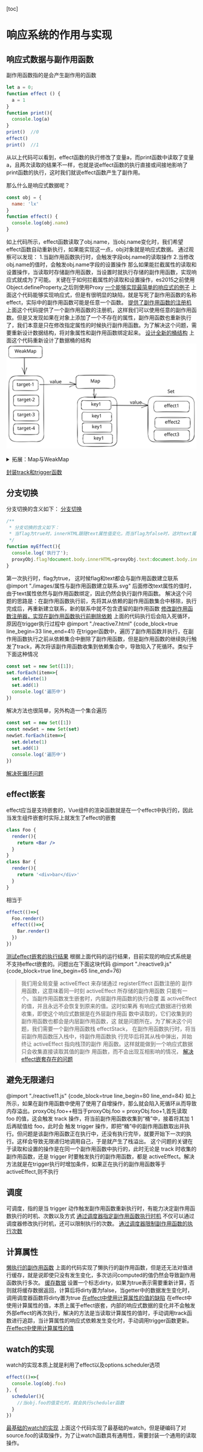 [toc]
# 响应系统的作用与实现
## 响应式数据与副作用函数
副作用函数指的是会产生副作用的函数
```js
let a = 0;
function effect () {
  a = 1
}
function print(){
  console.log(a)
}
print()  //0
effect()
print()  //1
```
从以上代码可以看到，effect函数的执行修改了变量a，而print函数中读取了变量a，且两次读取的结果不一样，也就是说effect函数的执行直接或间接地影响了print函数的执行，这时我们就说effect函数产生了副作用。

那么什么是响应式数据呢？
```js
const obj = {
  name: 'lx'
}
function effect() {
  console.log(obj.name)
}
```
如上代码所示，effect函数读取了obj.name，当obj.name变化时，我们希望effect函数自动重新执行，如果能实现这一点，obj对象就是响应式数据。
通过观察可以发现：
1.当副作用函数执行时，会触发字段obj.name的读取操作
2.当修改obj.name的值时，会触发obj.name字段的设置操作
那么如果能拦截属性的读取和设置操作，当读取时存储副作用函数，当设置时就执行存储的副作用函数，实现响应式就成为了可能。
关键在于如何拦截属性的读取和设置操作，es2015之前使用Object.defineProperty,之后则使用Proxy
[一个能够实现最简单的响应式的例子](reactive1.js)
上面这个代码能够实现响应式，但是有很明显的缺陷，就是写死了副作用函数的名称effect，实际中的副作用函数可能是任意一个函数。
[提供了副作用函数的注册机](reactive2.js)
上面这个代码提供了一个副作用函数的注册机，这样我们可以使用任意的副作用函数。但是又发现如果在对象上添加了一个不存在的属性，副作用函数也重新执行了，我们本意是只在修改指定属性的时候执行副作用函数。为了解决这个问题，需要重新设计数据结构，将对象属性和副作用函数绑定起来。
[设计全新的桶结构](reactive3.js)
上面这个代码重新设计了数据桶的结构
![数据结构](./images/bucket%E6%95%B0%E6%8D%AE%E7%BB%93%E6%9E%84.svg)

<details> 
    <summary>拓展：Map与WeakMap</summary>
  WeakMap与Map的区别：
  WeakMap 对 key 是弱引用，不影响垃圾回收器的工
  作。据这个特性可知，一旦 key 被垃圾回收器回收，那么对应的键和
  值就访问不到了。所以 WeakMap 经常用于存储那些只有当 key 所引
  用的对象存在时(没有被回收)才有价值的信息，例如上面的场景
  中，如果 target 对象没有任何引用了，说明用户侧不再需要它了，
  这时垃圾回收器会完成回收任务。但如果使用 Map 来代替 WeakMap，
  那么即使用户侧的代码对 target 没有任何引用，这个 target 也不
  会被回收，最终可能导致内存溢出

  Map 对象有以下属性与方法：
  - 属性：
    - `size`：返回 Map 中键值对的数量。
    
  - 方法：
    - `set(key, value)`：向 Map 中添加或更新一个键值对。如果该键已存在，则会更新其对应的值为新的值；如果不存在则会添加新的键值对。
    - `get(key)`：获取指定键对应的值，如果该键不存在则返回 undefined。
    - `has(key)`：判断 Map 中是否包含指定的键，存在返回 true，否则返回 false。
    - `delete(key)`：从 Map 中删除指定键及其对应的值，并返回一个布尔值，表示操作是否成功。
    - `clear()`：清空 Map 中所有的键值对。
    - `entries()`：返回一个 Iterator 对象，用于遍历 Map 中所有的键值对。每个迭代器对象都是形如[key, value]的数组。
    - `forEach(callbackFn[, thisArg])`：遍历 Map 中所有的键值对，对每个键值对调用一次回调函数 callbackFn。可以通过第二个参数 thisArg 指定回调函数中的 this 对象。
    - `keys()`：返回一个 Iterator 对象，用于遍历 Map 中所有的键。
    - `values()`：返回一个 Iterator 对象，用于遍历 Map 中所有的值。

  注意：Map 是 ES6 新增的数据结构，所以在低版本的浏览器和 Node.js 中可能不支持或部分支持。
  WeakMap 对象相比 Map 具有以下区别：
  - WeakMap 中的键必须是对象，而非基本数据类型。
  - 弱引用，即如果某个键不再被其他对象所引用，则垃圾回收机制可能会自动清除该键所对应的值。

  WeakMap 对象具有的属性和方法如下：
  - 属性：WeakMap 没有 size 属性，也没有任何公开的属性。

  - 方法：
    - `set(key, value)`：向 WeakMap 中添加或更新一个键值对。如果该键已存在，则会更新其对应的值为新的值；如果不存在则会添加新的键值对。
    - `get(key)`：获取指定键对应的值，如果该键不存在则返回 undefined。
    - `has(key)`：判断 WeakMap 中是否包含指定的键，存在返回 true，否则返回 false。
    - `delete(key)`：从 WeakMap 中删除指定键及其对应的值，并返回一个布尔值，表示操作是否成功。

  注意：由于 WeakMap 对象中的键必须是对象，因此使用时需要特别注意传递的参数类型。同时，在使用 WeakMap 的过程中因为弱引用的特性，很容易造成内存泄漏或程序运行出错等问题。
</details>

[封装track和trigger函数](reactive4.js)
## 分支切换
分支切换的含义如下：
[分支切换](reactive5.html)
```js
/**
 * 分支切换的含义如下：
 * 当flag为true时，innerHTML跟随text属性值变化，而当flag为false时，这时text属性值变化不应该在触发副作用函数执行了，但是实际上却执行了
 */
function myEffect(){
  console.log('执行了');
  proxyObj.flag?document.body.innerHTML=proxyObj.text:document.body.innerHTML='not'
}
```
第一次执行时，flag为true， 这时候flag和text都会与副作用函数建立联系
@import "./images/属性与副作用函数建立联系.svg"
后面修改text属性的值时，由于text属性依然与副作用函数绑定，因此仍然会执行副作用函数。
解决这个问题的思路是：在副作用函数执行前，先将其从依赖的副作用函数集合中移除，执行完成后，再重新建立联系，新的联系中就不包含遗留的副作用函数
[修改副作用函数注册器，实现在副作用函数执行前删除依赖](reactive7.html)
上面的代码执行后会陷入死循环，原因在trigger执行过程中
@import "./reactive7.html" {code_block=true line_begin=33 line_end=41}
在trigger函数中，遍历了副作用函数并执行，在副作用函数执行之前从依赖集合中删除了副作用函数，但是副作用函数的继续执行触发了track，再次将该副作用函数收集到依赖集合中，导致陷入了死循环。类似于下面这种情况
```js
const set = new Set([1]);
set.forEach(item=>{
  set.delete(1)
  set.add(1)
  console.log('遍历中')
})
```
解决方法也很简单，另外构造一个集合遍历
```js
const set = new Set([1])
const newSet = new Set(set)
newSet.forEach(item=>{
  set.delete(1)
  set.add(1)
  console.log('遍历中')
})
```
[解决死循环问题](reactive8.html)
## effect嵌套
effect应当是支持嵌套的，Vue组件的渲染函数就是在一个effect中执行的，因此当发生组件嵌套时实际上就发生了effect的嵌套
```jsx
class Foo {
  render(){
    return <Bar />
  }
}
class Bar {
  render(){
    return '<div>bar</div>'
  }
}
```
相当于
```js
effect(()=>{
  Foo.render()
  effect(()=>{
    Bar.render()
  })
})
```
[测试effect嵌套的执行结果](./reactive9.js)
根据上面代码的运行结果，目前实现的响应式系统是不支持effect嵌套的。问题出在下面这块代码
@import "./reactive9.js" {code_block=true line_begin=65 line_end=76}
> 我们用全局变量 activeEffect 来存储通过 registerEffect 函数注册的 副作用函数，这意味着同一时刻 activeEffect 所存储的副作用函数 只能有一个。当副作用函数发生嵌套时，内层副作用函数的执行会覆 盖 activeEffect 的值，并且永远不会恢复到原来的值。这时如果再 有响应式数据进行依赖收集，即使这个响应式数据是在外层副作用函 数中读取的，它们收集到的副作用函数也都会是内层副作用函数，这 就是问题所在。为了解决这个问题，我们需要一个副作用函数栈 effectStack， 在副作用函数执行时，将当前副作用函数压入栈中，待副作用函数执 行完毕后将其从栈中弹出，并始终让 activeEffect 指向栈顶的副作 用函数。这样就能做到一个响应式数据只会收集直接读取其值的副作 用函数，而不会出现互相影响的情况，
[解决effect嵌套存在的问题](./reactive10.js)
## 避免无限递归
@import "./reactive11.js" {code_block=true line_begin=80 line_end=84}
如上所示，如果在副作用函数中使用了使用了自增操作，那么就会陷入死循环从而导致内存溢出。proxyObj.foo++相当于proxyObj.foo = proxyObj.foo+1,首先读取 foo 的值，这会触发 track 操作，将当前副作用函数收集到“桶”中，接着将其加 1 后再赋值给 foo，此时会 触发 trigger 操作，即把“桶”中的副作用函数取出并执行。但问题是该副作用函数正在执行中，还没有执行完毕，就要开始下一次的执 行。这样会导致无限递归地调用自己，于是就产生了栈溢出。
这个问题的关键在于读取和设置的操作是在同一个副作用函数中执行的，此时无论是 track 时收集的副作用函数，还是 trigger 时要触发执行的副作用函数，都是 activeEffect。解决方法就是在trigger执行时增加条件，如果正在执行的副作用函数等于activeEffect,则不执行
## 调度
可调度，指的是当 trigger 动作触发副作用函数重新执行时，有能力决定副作用函数执行的时机、次数以及方式
[通过调度器指定副作用函数执行时机](./reactive13.js)
不仅可以通过调度器修改执行时机，还可以限制执行的次数。
[通过调度器限制副作用函数的执行次数](./reactive14.js)

## 计算属性
[懒执行的副作用函数](./reactive15.js)
上面的代码实现了懒执行的副作用函数，但是还无法对值进行缓存，就是说即使只没有发生变化，多次访问computed的值仍然会导致副作用函数执行多次。
[缓存数据](./reactive16.js)
设置一个标志dirty，如果为true表示需要重新计算，否则就将缓存数据返回，计算后将dirty置为false，当getter中的数据发生变化时，调用调度器函数将dirty置为true
[在effect中使用计算属性的值的缺陷](./reactive17.js)
在effect中使用计算属性的值，本质上属于effect嵌套，内部的响应式数据的变化并不会触发外部effect的再次执行，解决的方法是当读取计算属性的值时，手动调用track函数进行追踪，当计算属性的响应式依赖发生变化时，手动调用trigger函数更新。
[在effect中使用计算属性的值](./reactive18.js)
## watch的实现
watch的实现本质上就是利用了effect以及options.scheduler选项
```js
effect(()=>{
  console.log(obj.foo)
}, {
  scheduler(){
    //当obj.foo的值变化时，就会执行scheduler函数
  }
})
```
[最基础的watch的实现](./reactive19.js)
上面这个代码实现了最基础的watch，但是硬编码了对source.foo的读取操作，为了让watch函数具有通用性，需要封装一个通用的读取操作。
